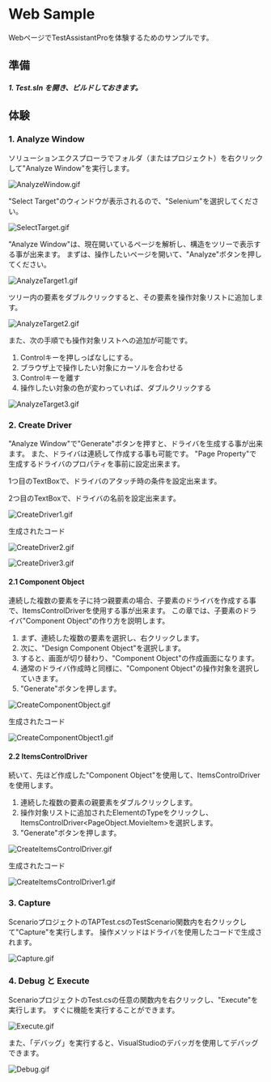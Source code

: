# Web Sample
WebページでTestAssistantProを体験するためのサンプルです。

準備
-------------
##### 1. Test.sln を開き、ビルドしておきます。

体験
-------------
### 1. Analyze Window
ソリューションエクスプローラでフォルダ（またはプロジェクト）を右クリックして"Analyze Window"を実行します。

 ![AnalyzeWindow.gif](Img/AnalyzeWindow.gif)

"Select Target"のウィンドウが表示されるので、"Selenium"を選択してください。

 ![SelectTarget.gif](Img/SelectTarget.gif)
 
"Analyze Window"は、現在開いているページを解析し、構造をツリーで表示する事が出来ます。
まずは、操作したいページを開いて、"Analyze"ボタンを押してください。

 ![AnalyzeTarget1.gif](Img/AnalyzeTarget1.gif)

ツリー内の要素をダブルクリックすると、その要素を操作対象リストに追加します。

 ![AnalyzeTarget2.gif](Img/AnalyzeTarget2.gif)

また、次の手順でも操作対象リストへの追加が可能です。

1. Controlキーを押しっぱなしにする。
2. ブラウザ上で操作したい対象にカーソルを合わせる
3. Controlキーを離す
4. 操作したい対象の色が変わっていれば、ダブルクリックする

 ![AnalyzeTarget3.gif](Img/AnalyzeTarget3.gif)

### 2. Create Driver
"Analyze Window"で"Generate"ボタンを押すと、ドライバを生成する事が出来ます。
また、ドライバは連続して作成する事も可能です。
"Page Property"で生成するドライバのプロパティを事前に設定出来ます。

1つ目のTextBoxで、ドライバのアタッチ時の条件を設定出来ます。

2つ目のTextBoxで、ドライバの名前を設定出来ます。

 ![CreateDriver1.gif](Img/CreateDriver1.gif)
 
 生成されたコード

 ![CreateDriver2.gif](Img/CreateDriver2.gif)
 
 ![CreateDriver3.gif](Img/CreateDriver3.gif)
 
#### 2.1 Component Object
連続した複数の要素を子に持つ親要素の場合、子要素のドライバを作成する事で、ItemsControlDriver<T>を使用する事が出来ます。
この章では、子要素のドライバ"Component Object"の作り方を説明します。

1. まず、連続した複数の要素を選択し、右クリックします。
2. 次に、"Design Component Object"を選択します。
3. すると、画面が切り替わり、"Component Object"の作成画面になります。
4. 通常のドライバ作成時と同様に、"Component Object"の操作対象を選択していきます。
5. "Generate"ボタンを押します。

 ![CreateComponentObject.gif](Img/CreateComponentObject.gif)
 
 生成されたコード

 ![CreateComponentObject1.gif](Img/CreateComponentObject1.gif)
 
#### 2.2 ItemsControlDriver<T>
続いて、先ほど作成した"Component Object"を使用して、ItemsControlDriver<T>を使用します。

1. 連続した複数の要素の親要素をダブルクリックします。
2. 操作対象リストに追加されたElementのTypeをクリックし、ItemsControlDriver<PageObject.MovieItem>を選択します。
3. "Generate"ボタンを押します。

 ![CreateItemsControlDriver.gif](Img/CreateItemsControlDriver.gif)
 
 生成されたコード

 ![CreateItemsControlDriver1.gif](Img/CreateItemsControlDriver1.gif)
 
### 3. Capture
ScenarioプロジェクトのTAPTest.csのTestScenario関数内を右クリックして"Capture"を実行します。
操作メソッドはドライバを使用したコードで生成されます。

 ![Capture.gif](Img/Capture.gif)
 
### 4. Debug と Execute
ScenarioプロジェクトのTest.csの任意の関数内を右クリックし、"Execute"を実行します。
すぐに機能を実行することができます。

 ![Execute.gif](Img/Execute.gif)
 
また、「デバッグ」を実行すると、VisualStudioのデバッガを使用してデバッグできます。

 ![Debug.gif](Img/Debug.gif)


